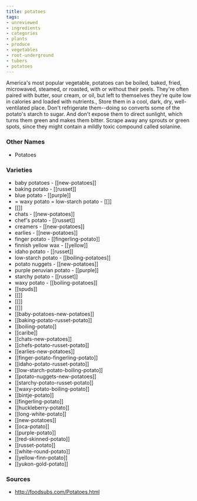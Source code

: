 ```yaml
---
title: potatoes
tags:
- unreviewed
- ingredients
- categories
- plants
- produce
- vegetables
- root-underground
- tubers
- potatoes
---
```

America's most popular vegetable, potatoes can be boiled, baked, fried, microwaved, steamed, or roasted, with or without their peels. They're often paired with butter, sour cream, or oil, but left to themselves they're quite low in calories and loaded with nutrients., Store them in a cool, dark, dry, well-ventilated place. Don't refrigerate them--doing so converts some of the potato's starch to sugar. And don't expose them to direct sunlight, which turns them green and makes them bitter. Scrape away any sprouts or green spots, since they might contain a mildly toxic compound called solanine.

### Other Names

* Potatoes

### Varieties

* baby potatoes - [[new-potatoes]]
* baking potato - [[russet]]
* blue potato - [[purple]]
* = waxy potato = low-starch potato - [[]]
* [[]]
* chats - [[new-potatoes]]
* chef's potato - [[russet]]
* creamers - [[new-potatoes]]
* earlies - [[new-potatoes]]
* finger potato - [[fingerling-potato]]
* finnish yellow wax - [[yellow]]
* idaho potato - [[russet]]
* low-starch potato - [[boiling-potatoes]]
* potato nuggets - [[new-potatoes]]
* purple peruvian potato - [[purple]]
* starchy potato - [[russet]]
* waxy potato - [[boiling-potatoes]]
* [[spuds]]
* [[]]
* [[]]
* [[]]
* [[baby-potatoes-new-potatoes]]
* [[baking-potato-russet-potato]]
* [[boiling-potato]]
* [[caribe]]
* [[chats-new-potatoes]]
* [[chefs-potato-russet-potato]]
* [[earlies-new-potatoes]]
* [[finger-potato-fingerling-potato]]
* [[idaho-potato-russet-potato]]
* [[low-starch-potato-boiling-potato]]
* [[potato-nuggets-new-potatoes]]
* [[starchy-potato-russet-potato]]
* [[waxy-potato-boiling-potato]]
* [[bintje-potato]]
* [[fingerling-potato]]
* [[huckleberry-potato]]
* [[long-white-potato]]
* [[new-potatoes]]
* [[oca-potato]]
* [[purple-potato]]
* [[red-skinned-potato]]
* [[russet-potato]]
* [[white-round-potato]]
* [[yellow-finn-potato]]
* [[yukon-gold-potato]]

### Sources
* http://foodsubs.com/Potatoes.html
